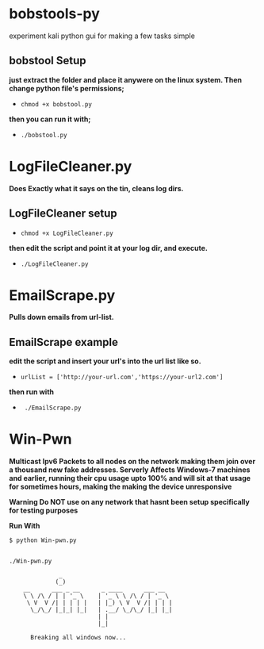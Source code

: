 # bobstools-py
experiment kali python gui for making a few tasks simple

## bobstool Setup ##

**just extract the folder and place it anywere on the linux system. Then change python file's permissions;**

* ```chmod +x bobstool.py```
 
**then you can run it with;**

* ```./bobstool.py```

# LogFileCleaner.py 
**Does Exactly what it says on the tin, cleans log dirs.**

## LogFileCleaner setup ##

* ```chmod +x LogFileCleaner.py```

**then edit the script and point it at your log dir, and execute.**

* ```./LogFileCleaner.py```

# EmailScrape.py 
**Pulls down emails from url-list.**

## EmailScrape example ##
**edit the script and insert your url's into the url list like so.**

* ```urlList = ['http://your-url.com','https://your-url2.com']```

**then run with**

* ``` ./EmailScrape.py```

# Win-Pwn

**Multicast Ipv6 Packets to all nodes on the network making them join over a thousand new fake addresses. Serverly Affects Windows-7 machines and earlier, running their cpu usage upto 100% and will sit at that usage for sometimes hours, making the making the device unresponsive**

**Warning Do NOT use on any network that hasnt been setup specifically for testing purposes**

**Run With**

    $ python Win-pwn.py
    
    
    ./Win-pwn.py 

                  _
                 (_)
        __      ___ _ __      _ ____      ___ __
        \ \ /\ / | | '_ \    | '_ \ \ /\ / | '_ \
         \ V  V /| | | | |   | |_) \ V  V /| | | |
          \_/\_/ |_|_| |_|   | .__/ \_/\_/ |_| |_|
                             | |
                             |_|         

          Breaking all windows now...
